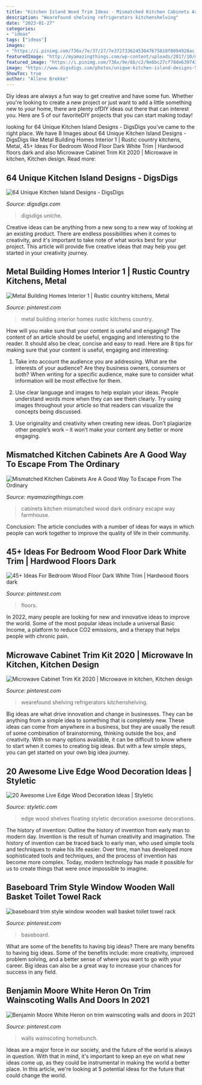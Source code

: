 ```yaml
---
title: "Kitchen Island Wood Trim Ideas - Mismatched Kitchen Cabinets Are A Good Way To Escape From The Ordinary"
description: "Wearefound shelving refrigerators kitchenshelving"
date: "2023-01-27"
categories:
- "ideas"
tags: ["ideas"]
images:
- "https://i.pinimg.com/736x/7e/37/27/7e37273362453047675818f8094928ac.jpg"
featuredImage: "http://myamazingthings.com/wp-content/uploads/2017/10/mismatched-kitchen-cabinets-7.jpg"
featured_image: "https://i.pinimg.com/736x/9e/6b/c2/9e6bc27cf78de639743829049184ee0e.jpg"
image: "https://www.digsdigs.com/photos/unique-kitchen-island-designs-53.jpg"
ShowToc: true
author: "Allene Brekke"
---
```



Diy ideas are always a fun way to get creative and have some fun. Whether you're looking to create a new project or just want to add a little something new to your home, there are plenty ofDIY ideas out there that can interest you. Here are 5 of our favoriteDIY projects that you can start making today!

	

		
looking for 64 Unique Kitchen Island Designs - DigsDigs you've came to the right place. We have 8 Images about 64 Unique Kitchen Island Designs - DigsDigs like Metal Building Homes Interior 1 | Rustic country kitchens, Metal, 45+ Ideas For Bedroom Wood Floor Dark White Trim | Hardwood floors dark and also Microwave Cabinet Trim Kit 2020 | Microwave in kitchen, Kitchen design. Read more:
		
    
## 64 Unique Kitchen Island Designs - DigsDigs

<img loading=lazy src="https://www.digsdigs.com/photos/unique-kitchen-island-designs-53.jpg" onerror="this.onerror=null;this.src='https://tse1.mm.bing.net/th?id=OIP.bhu5TMPPWhuXcu_qnaduzgAAAA&amp;pid=15.1';" alt="64 Unique Kitchen Island Designs - DigsDigs">

_Source: digsdigs.com_

>digsdigs uniche. 

	

Creative ideas can be anything from a new song to a new way of looking at an existing product. There are endless possibilities when it comes to creativity, and it's important to take note of what works best for your project. This article will provide five creative ideas that may help you get started in your creativity journey.

    
## Metal Building Homes Interior 1 | Rustic Country Kitchens, Metal

<img loading=lazy src="https://i.pinimg.com/736x/47/d8/f7/47d8f7a93d77554b48a8d09acfada312.jpg" onerror="this.onerror=null;this.src='https://tse1.mm.bing.net/th?id=OIP.NkWxJRJfuaVCj0qGrQc8tgHaKk&amp;pid=15.1';" alt="Metal Building Homes Interior 1 | Rustic country kitchens, Metal">

_Source: pinterest.com_

>metal building interior homes rustic kitchens country. 

	

How will you make sure that your content is useful and engaging?
The content of an article should be useful, engaging and interesting to the reader. It should also be clear, concise and easy to read. Here are 8 tips for making sure that your content is useful, engaging and interesting:
1. Take into account the audience you are addressing. What are the interests of your audience? Are they business owners, consumers or both? When writing for a specific audience, make sure to consider what information will be most effective for them.

2. Use clear language and images to help explain your ideas. People understand words more when they can see them clearly. Try using images throughout your article so that readers can visualize the concepts being discussed.

3. Use originality and creativity when creating new ideas. Don’t plagiarize other people’s work – it won’t make your content any better or more engaging.

    
## Mismatched Kitchen Cabinets Are A Good Way To Escape From The Ordinary

<img loading=lazy src="http://myamazingthings.com/wp-content/uploads/2017/10/mismatched-kitchen-cabinets-7.jpg" onerror="this.onerror=null;this.src='https://tse2.mm.bing.net/th?id=OIP.u5P7TuJPlHgrjcR9FWpjlgHaKw&amp;pid=15.1';" alt="Mismatched Kitchen Cabinets Are A Good Way To Escape From The Ordinary">

_Source: myamazingthings.com_

>cabinets kitchen mismatched wood dark ordinary escape way farmhouse. 

	

Conclusion:
The article concludes with a number of ideas for ways in which people can work together to improve the quality of life in their community.

    
## 45+ Ideas For Bedroom Wood Floor Dark White Trim | Hardwood Floors Dark

<img loading=lazy src="https://i.pinimg.com/736x/9e/6b/c2/9e6bc27cf78de639743829049184ee0e.jpg" onerror="this.onerror=null;this.src='https://tse2.mm.bing.net/th?id=OIP.5rZzh3sul4cUg77aEO9VqAAAAA&amp;pid=15.1';" alt="45+ Ideas For Bedroom Wood Floor Dark White Trim | Hardwood floors dark">

_Source: pinterest.com_

>floors. 

	

In 2022, many people are looking for new and innovative ideas to improve the world. Some of the most popular ideas include a universal Basic Income, a platform to reduce CO2 emissions, and a therapy that helps people with chronic pain.

    
## Microwave Cabinet Trim Kit 2020 | Microwave In Kitchen, Kitchen Design

<img loading=lazy src="https://i.pinimg.com/736x/7e/37/27/7e37273362453047675818f8094928ac.jpg" onerror="this.onerror=null;this.src='https://tse3.mm.bing.net/th?id=OIP.Gel-e1lqdUbE2EJ2fsPWRAHaJ6&amp;pid=15.1';" alt="Microwave Cabinet Trim Kit 2020 | Microwave in kitchen, Kitchen design">

_Source: pinterest.com_

>wearefound shelving refrigerators kitchenshelving. 

	

Big ideas are what drive innovation and change in businesses. They can be anything from a simple idea to something that is completely new. These ideas can come from anywhere in a business, but they are usually the result of some combination of brainstorming, thinking outside the box, and creativity. With so many options available, it can be difficult to know where to start when it comes to creating big ideas. But with a few simple steps, you can get started on your own big idea journey.

    
## 20 Awesome Live Edge Wood Decoration Ideas | Styletic

<img loading=lazy src="https://styletic.com/wp-content/uploads/2018/03/live-edge-wood-decorations/15-live-edge-wood-decoration-ideas.jpg" onerror="this.onerror=null;this.src='https://tse3.mm.bing.net/th?id=OIP.MeEQNUig71hRc5P2Ktz3OgHaQ-&amp;pid=15.1';" alt="20 Awesome Live Edge Wood Decoration Ideas | Styletic">

_Source: styletic.com_

>edge wood shelves floating styletic decoration awesome decorations. 

	

The history of invention: Outline the history of invention from early man to modern day.
Invention is the result of human creativity and imagination. The history of invention can be traced back to early man, who used simple tools and techniques to make his life easier. Over time, man has developed more sophisticated tools and techniques, and the process of invention has become more complex. Today, modern technology has made it possible for us to create things that were once impossible to imagine.

    
## Baseboard Trim Style Window Wooden Wall Basket Toilet Towel Rack

<img loading=lazy src="https://i.pinimg.com/736x/7e/f6/09/7ef609d83303ce4b891c70acd3a68480.jpg" onerror="this.onerror=null;this.src='https://tse4.mm.bing.net/th?id=OIP.41iOgB_T0VzQkKjY-h6w8gHaLJ&amp;pid=15.1';" alt="baseboard trim style window wooden wall basket toilet towel rack">

_Source: pinterest.com_

>baseboard. 

	

What are some of the benefits to having big ideas?
There are many benefits to having big ideas. Some of the benefits include: more creativity, improved problem solving, and a better sense of where you want to go with your career. Big ideas can also be a great way to increase your chances for success in any field.

    
## Benjamin Moore White Heron On Trim Wainscoting Walls And Doors In 2021

<img loading=lazy src="https://i.pinimg.com/736x/84/06/d2/8406d222f050a75aa9e0342ed931fef6.jpg" onerror="this.onerror=null;this.src='https://tse4.mm.bing.net/th?id=OIP.ELfwHxVAtPEcXArNFSDSngHaMA&amp;pid=15.1';" alt="Benjamin Moore White Heron on trim wainscoting walls and doors in 2021">

_Source: pinterest.com_

>walls wainscoting homebunch. 

	

Ideas are a major force in our society, and the future of the world is always in question. With that in mind, it's important to keep an eye on what new ideas come up, as they could be instrumental in making the world a better place. In this article, we're looking at 5 potential ideas for the future that could change the world.

